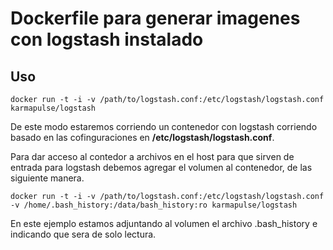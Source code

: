 # Dockerfile para generar imagenes con logstash instalado

## Uso

```
docker run -t -i -v /path/to/logstash.conf:/etc/logstash/logstash.conf karmapulse/logstash
```

De este modo estaremos corriendo un contenedor con logstash corriendo basado en las cofinguraciones en **/etc/logstash/logstash.conf**.

Para dar acceso al contedor a archivos en el host para que sirven de entrada para logstash debemos agregar el volumen al contenedor, de las siguiente manera.

```
docker run -t -i -v /path/to/logstash.conf:/etc/logstash/logstash.conf -v /home/.bash_history:/data/bash_history:ro karmapulse/logstash
```

En este ejemplo estamos adjuntando al volumen el archivo .bash_history e indicando que sera de solo lectura.
